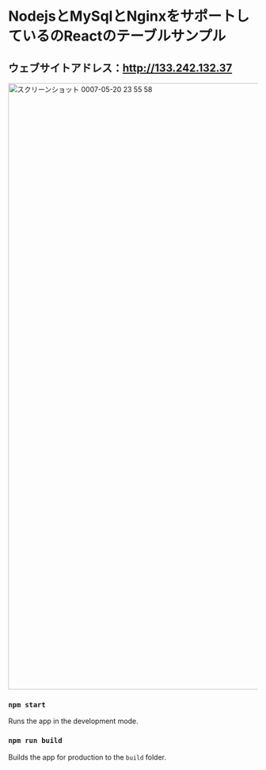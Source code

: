 # NodejsとMySqlとNginxをサポートしているのReactのテーブルサンプル

## ウェブサイトアドレス：http://133.242.132.37
<img width="1222" alt="スクリーンショット 0007-05-20 23 55 58" src="https://github.com/user-attachments/assets/30720c9a-d86b-413c-b8cd-2fe2bb018119" />

### `npm start`
Runs the app in the development mode.

### `npm run build`
Builds the app for production to the `build` folder.
